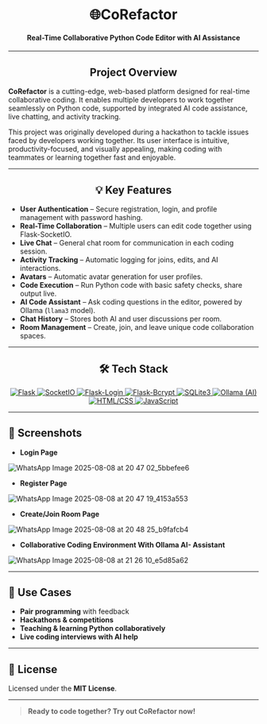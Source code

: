 <h1 align="center">🌐CoRefactor</h1>
<h4 align="center">Real-Time Collaborative Python Code Editor with AI Assistance</h4>

---

<h2 align="center">Project Overview</h2>

**CoRefactor** is a cutting-edge, web-based platform designed for real-time collaborative coding. It enables multiple developers to work together seamlessly on Python code, supported by integrated AI code assistance, live chatting, and activity tracking.

This project was originally developed during a hackathon to tackle issues faced by developers working together. Its user interface is intuitive, productivity-focused, and visually appealing, making coding with teammates or learning together fast and enjoyable.

---

<h2 align="center">💡 Key Features</h2>

-   **User Authentication** – Secure registration, login, and profile management with password hashing.
-   **Real-Time Collaboration** – Multiple users can edit code together using Flask-SocketIO.
-   **Live Chat** – General chat room for communication in each coding session.
-   **Activity Tracking** – Automatic logging for joins, edits, and AI interactions.
-   **Avatars** – Automatic avatar generation for user profiles.
-   **Code Execution** – Run Python code with basic safety checks, share output live.
-   **AI Code Assistant** – Ask coding questions in the editor, powered by Ollama (`llama3` model).
-   **Chat History** – Stores both AI and user discussions per room.
-   **Room Management** – Create, join, and leave unique code collaboration spaces.

---

<h2 align="center">🛠️ Tech Stack</h2>

<p align="center">
  <a href="https://flask.palletsprojects.com/" target="_blank">
    <img src="https://img.shields.io/badge/Flask-000000?style=for-the-badge&logo=flask&logoColor=white" alt="Flask" />
  </a>
  <a href="https://flask-socketio.readthedocs.io/" target="_blank">
    <img src="https://img.shields.io/badge/SocketIO-000000?style=for-the-badge&logo=socket.io&logoColor=white" alt="SocketIO" />
  </a>
  <a href="https://flask-login.readthedocs.io/" target="_blank">
    <img src="https://img.shields.io/badge/Flask--Login-000000?style=for-the-badge&logo=flask&logoColor=white" alt="Flask-Login" />
  </a>
  <a href="https://flask-bcrypt.readthedocs.io/" target="_blank">
    <img src="https://img.shields.io/badge/Flask--Bcrypt-000000?style=for-the-badge&logo=flask&logoColor=white" alt="Flask-Bcrypt" />
  </a>
  <a href="https://docs.python.org/3/library/sqlite3.html" target="_blank">
    <img src="https://img.shields.io/badge/SQLite3-003B57?style=for-the-badge&logo=sqlite&logoColor=white" alt="SQLite3" />
  </a>
  <a href="https://ollama.ai/" target="_blank">
    <img src="https://img.shields.io/badge/Ollama-000000?style=for-the-badge&logo=ollama&logoColor=white" alt="Ollama (AI)" />
  </a>
  <a href="https://developer.mozilla.org/en-US/docs/Web/HTML" target="_blank">
    <img src="https://img.shields.io/badge/HTML5-E34F26?style=for-the-badge&logo=html5&logoColor=white" alt="HTML/CSS" />
  </a>
  <a href="https://developer.mozilla.org/en-US/docs/Web/JavaScript" target="_blank">
    <img src="https://img.shields.io/badge/JavaScript-F7DF1E?style=for-the-badge&logo=javascript&logoColor=black" alt="JavaScript" />
  </a>
</p>

---

## 🌟 Screenshots
- **Login Page**

![WhatsApp Image 2025-08-08 at 20 47 02_5bbefee6](https://github.com/user-attachments/assets/0e518b45-14f6-44c1-ac72-4963e0bb82a1)


- **Register Page**

![WhatsApp Image 2025-08-08 at 20 47 19_4153a553](https://github.com/user-attachments/assets/69fe0cc8-2e50-4f53-8c75-8ace5dbbf21e)


- **Create/Join Room Page**

![WhatsApp Image 2025-08-08 at 20 48 25_b9fafcb4](https://github.com/user-attachments/assets/0afc0e75-e7e1-4a01-8c79-98dcbebe2bbc)


- **Collaborative Coding Environment With Ollama AI- Assistant**

![WhatsApp Image 2025-08-08 at 21 26 10_e5d85a62](https://github.com/user-attachments/assets/93c90b23-7665-42f4-a62c-f94783380197)

---

## 📌 Use Cases

- **Pair programming** with feedback
- **Hackathons & competitions**
- **Teaching & learning Python collaboratively**
- **Live coding interviews with AI help**

---

## 📝 License

Licensed under the **MIT License**.

---

> **Ready to code together? Try out CoRefactor now!**
